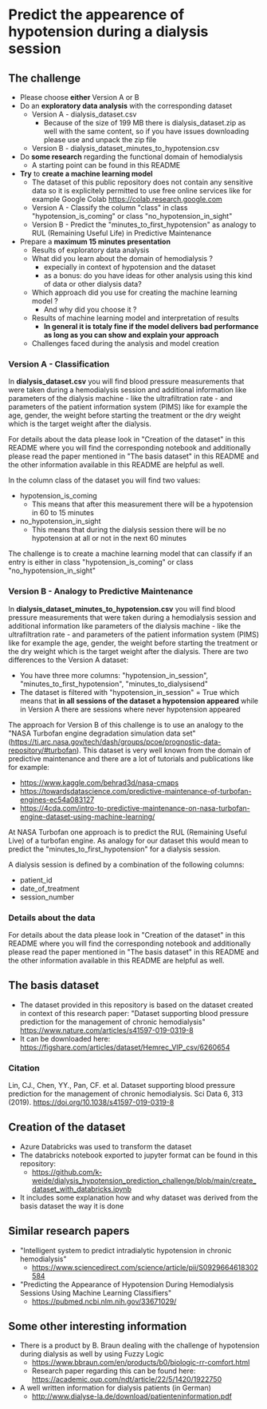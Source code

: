 # Predict the appearence of hypotension during a dialysis session
## The challenge 
* Please choose **either** Version A or B 
* Do an **exploratory data analysis** with the corresponding dataset
  * Version A - dialysis_dataset.csv
    * Because of the size of 199 MB there is dialysis_dataset.zip as well with the same content, so if you have issues downloading please use and unpack the zip file
  * Version B - dialysis_dataset_minutes_to_hypotension.csv
* Do **some research** regarding the functional domain of hemodialysis
  * A starting point can be found in this README
* **Try** to **create a machine learning model** 
  * The dataset of this public repository does not contain any sensitive data so it is explicitely permitted to use free online services like for example Google Colab https://colab.research.google.com 
  * Version A - Classify the column "class" in class "hypotension_is_coming" or class "no_hypotension_in_sight"
  * Version B - Predict the "minutes_to_first_hypotension" as analogy to RUL (Remaining Useful Life) in Predictive Maintenance
* Prepare a **maximum 15 minutes presentation**
  * Results of exploratory data analysis
  * What did you learn about the domain of hemodialysis ?
    * expecially in context of hypotension and the dataset
    * as a bonus: do you have ideas for other analysis using this kind of data or other dialysis data?
  * Which approach did you use for creating the machine learning model ?
    * And why did you choose it ? 
  * Results of machine learning model and interpretation of results
    * **In general it is totaly fine if the model delivers bad performance as long as you can show and explain your approach** 
  * Challenges faced during the analysis and model creation

### Version A - Classification
In **dialysis_dataset.csv** you will find blood pressure measurements that were taken during a hemodialysis session and additional information like parameters of the dialysis machine - like the ultrafiltration rate - and parameters of the patient information system (PIMS) like for example the age, gender, the weight before starting the treatment or the dry weight which is the target weight after the dialysis. 

For details about the data please look in "Creation of the dataset" in this README where you will find the corresponding notebook and additionally please read the paper mentioned in "The basis dataset" in this README and the other information available in this README are helpful as well. 

In the column class of the dataset you will find two values: 
* hypotension_is_coming
  * This means that after this measurement there will be a hypotension in 60 to 15 minutes
* no_hypotension_in_sight
  * This means that during the dialysis session there will be no hypotension at all or not in the next 60 minutes

The challenge is to create a machine learning model that can classify if an entry is either in class "hypotension_is_coming" or class "no_hypotension_in_sight"

### Version B - Analogy to Predictive Maintenance
In **dialysis_dataset_minutes_to_hypotension.csv** you will find blood pressure measurements that were taken during a hemodialysis session and additional information like parameters of the dialysis machine - like the ultrafiltration rate - and parameters of the patient information system (PIMS) like for example the age, gender, the weight before starting the treatment or the dry weight which is the target weight after the dialysis. There are two differences to the Version A dataset:
* You have three more columns: "hypotension_in_session", "minutes_to_first_hypotension", "minutes_to_dialysisend"
* The dataset is filtered with "hypotension_in_session" = True which means that **in all sessions of the dataset a hypotension appeared** while in Version A there are sessions where never hypotension appeared

The approach for Version B of this challenge is to use an analogy to the "NASA Turbofan engine degradation simulation data set" (https://ti.arc.nasa.gov/tech/dash/groups/pcoe/prognostic-data-repository/#turbofan). This dataset is very well known from the domain of predictive maintenance and there are a lot of tutorials and publications like for example:
* https://www.kaggle.com/behrad3d/nasa-cmaps
* https://towardsdatascience.com/predictive-maintenance-of-turbofan-engines-ec54a083127
* https://4cda.com/intro-to-predictive-maintenance-on-nasa-turbofan-engine-dataset-using-machine-learning/

At NASA Turbofan one approach is to predict the RUL (Remaining Useful Live) of a turbofan engine. As analogy for our dataset this would mean to predict the "minutes_to_first_hypotension" for a dialysis session.

A dialysis session is defined by a combination of the following columns: 
* patient_id
* date_of_treatment
* session_number 

### Details about the data
For details about the data please look in "Creation of the dataset" in this README where you will find the corresponding notebook and additionally please read the paper mentioned in "The basis dataset" in this README and the other information available in this README are helpful as well. 

## The basis dataset 
* The dataset provided in this repository is based on the dataset created in context of this research paper: "Dataset supporting blood pressure prediction for the management of chronic hemodialysis" https://www.nature.com/articles/s41597-019-0319-8 
* It can be downloaded here: https://figshare.com/articles/dataset/Hemrec_VIP_csv/6260654
### Citation
Lin, CJ., Chen, YY., Pan, CF. et al. Dataset supporting blood pressure prediction for the management of chronic hemodialysis. Sci Data 6, 313 (2019). https://doi.org/10.1038/s41597-019-0319-8

## Creation of the dataset
* Azure Databricks was used to transform the dataset
* The databricks notebook exported to jupyter format can be found in this repository:
  * https://github.com/k-weide/dialysis_hypotension_prediction_challenge/blob/main/create_dataset_with_databricks.ipynb 
*  It includes some explanation how and why dataset was derived from the basis dataset the way it is done

## Similar research papers 
* "Intelligent system to predict intradialytic hypotension in chronic hemodialysis"
  * https://www.sciencedirect.com/science/article/pii/S0929664618302584
* "Predicting the Appearance of Hypotension During Hemodialysis Sessions Using Machine Learning Classifiers" 
  * https://pubmed.ncbi.nlm.nih.gov/33671029/

## Some other interesting information
* There is a product by B. Braun dealing with the challenge of hypotension during dialysis as well by using Fuzzy Logic
  * https://www.bbraun.com/en/products/b0/biologic-rr-comfort.html
  * Research paper regarding this can be found here: https://academic.oup.com/ndt/article/22/5/1420/1922750 
* A well written information for dialysis patients (in German)
  * http://www.dialyse-la.de/download/patienteninformation.pdf
